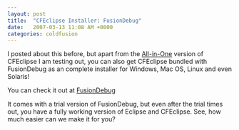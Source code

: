 ```yaml
---
layout: post
title:  "CFEclipse Installer: FusionDebug"
date:   2007-03-13 11:08 AM +0000
categories: coldfusion
---
```

I posted about this before, but apart from the <a href="http://www.cfeclipse.org/download/">All-in-One</a> version of CFEclipse I am testing out, you can also get CFEclipse bundled with FusionDebug as an complete installer for Windows, Mac OS, Linux and even Solaris!

You can check it out at <a href="http://www.fusion-reactor.com/fusiondebug/downloads.php">FusionDebug</a>

It comes with a trial version of FusionDebug, but even after the trial times out, you have a fully working version of Eclipse and CFEclipse. See, how much easier can we make it for you?
